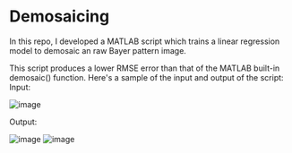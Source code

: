 # Demosaicing
In this repo, I developed a MATLAB script which trains a linear regression model to demosaic an raw Bayer pattern image.

This script produces a lower RMSE error than that of the MATLAB built-in demosaic() function. Here's a sample of the input and output of the script:
Input:



![image](https://user-images.githubusercontent.com/82244228/235380852-cfb27a99-cfa4-406c-8dbb-7503bdb3ae0a.png)

Output:




![image](https://user-images.githubusercontent.com/82244228/235380866-1dd8364d-ad73-41e3-a177-0a45c563eade.png)
![image](https://user-images.githubusercontent.com/82244228/235380873-ab4f5859-6e4f-47b6-85a2-20ff1271d848.png)
